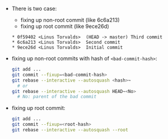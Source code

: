 - There is two case:
  - fixing up non-root commit (like 6c6a213)
  - fixing up root commit (like 9ece26d)

  ```
  * 0f59402 <Linus Torvalds>  (HEAD -> master) Third commit
  * 6c6a213 <Linus Torvalds>  Second commit
  * 9ece26d <Linus Torvalds>  Initial commit
  ```

- fixing up non-root commits with hash of `<bad-commit-hash>`:

  ```sh
  git add ...
  git commit --fixup=<bad-commit-hash>
  git rebase --interactive --autosquash <hash>~
    # or
  git rebase --interactive --autosquash HEAD~<No>
    # No: parent of the bad commit
  ```

- fixing up root commit:

  ```sh
  git add ...
  git commit --fixup=<root-hash>
  git rebase --interactive --autosquash --root
  ```
